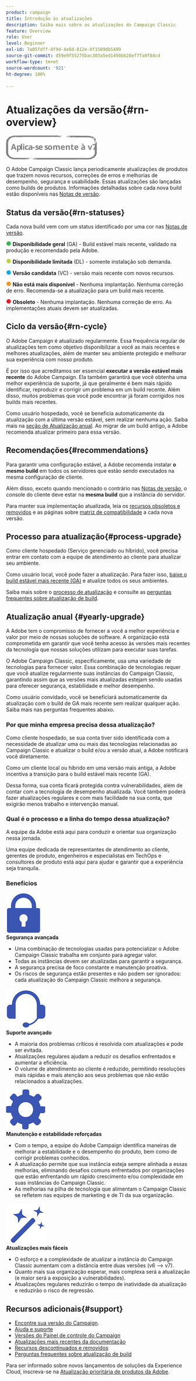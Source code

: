 ```yaml
---
product: campaign
title: Introdução às atualizações
description: Saiba mais sobre as atualizações do Campaign Classic
feature: Overview
role: User
level: Beginner
exl-id: 7a05fdff-8f9d-4e8d-812e-0f1509db5499
source-git-commit: d59e9f55275bac303a5ed1450bb28ef7fa0f84cd
workflow-type: tm+mt
source-wordcount: '921'
ht-degree: 100%

---
```


# Atualizações da versão{#rn-overview}

![](../../assets/v7-only.svg)

O Adobe Campaign Classic lança periodicamente atualizações de produtos que trazem novos recursos, correções de erros e melhorias de desempenho, segurança e usabilidade. Essas atualizações são lançadas como builds de produtos. Informações detalhadas sobre cada nova build estão disponíveis nas [Notas de versão](latest-release.md).

## Status da versão{#rn-statuses}

Cada nova build vem com um status identificado por uma cor nas [Notas de versão](latest-release.md).

![](assets/do-not-localize/green3.png) **Disponibilidade geral** (GA) - Build estável mais recente, validado na produção e recomendado pela Adobe.

![](assets/do-not-localize/limited3.png) **Disponibilidade limitada** (DL) - somente instalação sob demanda.

![](assets/do-not-localize/blue3.png) **Versão candidata** (VC) - versão mais recente com novos recursos.

![](assets/do-not-localize/orange3.png) **Não está mais disponível** - Nenhuma implantação. Nenhuma correção de erro. Recomenda-se a atualização para um build mais recente.

![](assets/do-not-localize/red3.png) **Obsoleto** - Nenhuma implantação. Nenhuma correção de erro. As implementações atuais devem ser atualizadas.

## Ciclo da versão{#rn-cycle}

O Adobe Campaign é atualizado regularmente. Essa frequência regular de atualizações tem como objetivo disponibilizar a você as mais recentes e melhores atualizações, além de manter seu ambiente protegido e melhorar sua experiência com nosso produto.

É por isso que acreditamos ser essencial **executar a versão estável mais recente** do Adobe Campaign. Ela também garantirá que você obtenha uma melhor experiência de suporte, já que geralmente é bem mais rápido identificar, reproduzir e corrigir um problema em um build recente. Além disso, muitos problemas que você pode encontrar já foram corrigidos nos builds mais recentes.

Como usuário hospedado, você se beneficia automaticamente da atualização com a última versão estável, sem realizar nenhuma ação. Saiba mais na [seção de Atualização anual](#yearly-upgrade). Ao migrar de um build antigo, a Adobe recomenda atualizar primeiro para essa versão.

## Recomendações{#recommendations}

Para garantir uma configuração estável, a Adobe recomenda instalar **o mesmo build** em todos os servidores que estão sendo executados na mesma configuração de cliente.

Além disso, exceto quando mencionado o contrário nas [Notas de versão](latest-release.md), o console do cliente deve estar na **mesma build** que a instância do servidor.

Para manter sua implementação atualizada, leia os [recursos obsoletos e removidos](../../rn/using/deprecated-features.md) e as páginas sobre [matriz de compatibilidade](../../rn/using/compatibility-matrix.md) a cada nova versão.

## Processo para atualização{#process-upgrade}

Como cliente hospedado (Serviço gerenciado ou híbrido), você precisa entrar em contato com a equipe de atendimento ao cliente para atualizar seu ambiente.

Como usuário local, você pode fazer a atualização. Para fazer isso, [baixe o build estável mais recente (GA)](https://experience.adobe.com/#/downloads/content/software-distribution/br/campaign.html) e atualize todos os seus ambientes.

Saiba mais sobre o [processo de atualização](../../production/using/build-upgrade.md) e consulte as [perguntas frequentes sobre atualização de build](../../platform/using/faq-build-upgrade.md).

## Atualização anual {#yearly-upgrade}

A Adobe tem o compromisso de fornecer a você a melhor experiência e valor por meio de nossas soluções de software. A organização está comprometida em garantir que você tenha acesso às versões mais recentes da tecnologia que nossas soluções utilizam para executar suas tarefas.

O Adobe Campaign Classic, especificamente, usa uma variedade de tecnologias para fornecer valor. Essa combinação de tecnologias requer que você atualize regularmente suas instâncias do Campaign Classic, garantindo assim que as versões mais atualizadas estejam sendo usadas para oferecer segurança, estabilidade e melhor desempenho.

Como usuário convidado, você se beneficiará automaticamente da atualização com o build de GA mais recente sem realizar qualquer ação. Saiba mais nas perguntas frequentes abaixo.

### Por que minha empresa precisa dessa atualização?

Como cliente hospedado, se sua conta tiver sido identificada com a necessidade de atualizar uma ou mais das tecnologias relacionadas ao Campaign Classic e atualizar o build e/ou a versão atual, a Adobe notificará você diretamente.

Como um cliente local ou híbrido em uma versão mais antiga, a Adobe incentiva a transição para o build estável mais recente (GA).

Dessa forma, sua conta ficará protegida contra vulnerabilidades, além de contar com a tecnologia de desempenho atualizada. Você também poderá fazer atualizações regulares e com mais facilidade na sua conta, que exigirão menos trabalho e intervenção manual.

### Qual é o processo e a linha do tempo dessa atualização?

A equipe da Adobe está aqui para conduzir e orientar sua organização nessa jornada.

Uma equipe dedicada de representantes de atendimento ao cliente, gerentes de produto, engenheiros e especialistas em TechOps e consultores de produto está aqui para ajudar e garantir que a experiência seja tranquila.

### Benefícios

<tr>
  <td>
      <img alt="Segurança" src="assets/do-not-localize/security.png"/>
    <div>
    <strong>Segurança avançada</strong>
    </div>
    <ul>
    <li>Uma combinação de tecnologias usadas para potencializar o Adobe Campaign Classic trabalha em conjunto para agregar valor.</li>
    <li>Todas as instâncias devem ser atualizadas para garantir a segurança.</li>
    <li>A segurança precisa de foco constante e manutenção proativa.</li>
    <li>Os riscos de segurança estão presentes e não podem ser ignorados: cada atualização do Campaign Classic melhora a segurança.</li>
    </ul>
  </td>

<td>
      <img alt="Suporte" src="assets/do-not-localize/support.png" />
    <div>
    <strong>Suporte avançado</strong>
    </div>
    <ul>
    <li>A maioria dos problemas críticos é resolvida com atualizações e pode ser evitada.</li>
    <li>Atualizações regulares ajudam a reduzir os desafios enfrentados e aumentar a eficiência.</li>
    <li>O volume de atendimento ao cliente é reduzido, permitindo resoluções mais rápidas e mais atenção aos seus problemas que não estão relacionados a atualizações.</li>
    </ul>
  </td>
</tr>

<tr>
  <td>
      <img alt="Manutenção" src="assets/do-not-localize/maintenance.png"/>
    <div>
    <strong>Manutenção e estabilidade reforçadas</strong>
    </div>
    <ul>
    <li>Com o tempo, a equipe do Adobe Campaign identifica maneiras de melhorar a estabilidade e o desempenho do produto, bem como de corrigir problemas conhecidos.</li>
    <li>A atualização permite que sua instância esteja sempre alinhada a essas melhorias, eliminando desafios comuns enfrentados por organizações que estão enfrentando um rápido crescimento e/ou complexidade em suas instâncias do Campaign Classic.</li>
    <li>As melhorias na pilha de tecnologia que alimentam o Campaign Classic se refletem nas equipes de marketing e de TI da sua organização.</li>
    </ul>
  </td>

<td>
      <img alt="Atualização da build" src="assets/do-not-localize/upgrades.png" />
    <div>
    <strong>Atualizações mais fáceis</strong>
    </a>
    </div>
    <ul>
    <li>O esforço e a complexidade de atualizar a instância do Campaign Classic aumentam com a distância entre duas versões (v6 --&gt; v7).</li>
    <li>Quanto mais sua organização esperar, mais complexa será a atualização (e maior será a exposição a vulnerabilidades).</li>
    <li>Atualizações regulares reduzirão o tempo de inatividade da atualização e reduzirão o risco de regressão.</li>
    </ul>
  </td>
</tr>
</table>

## Recursos adicionais{#support}

* [Encontre sua versão do Campaign](../../platform/using/launching-adobe-campaign.md#getting-your-campaign-version).
* [Ajuda e suporte](../../support.md)
* [Versões do Painel de controle do Campaign](https://experienceleague.adobe.com/docs/control-panel/using/release-notes.html?lang=pt-BR)
* [Atualizações mais recentes da documentação](../../rn/using/documentation-updates.md)
* [Recursos descontinuados e removidos](../../rn/using/deprecated-features.md)
* [Perguntas frequentes sobre atualização de build](../../platform/using/faq-build-upgrade.md)

Para ser informado sobre novos lançamentos de soluções da Experience Cloud, inscreva-se na [Atualização prioritária de produtos da Adobe](https://www.adobe.com/br/subscription/priority-product-update.html).

